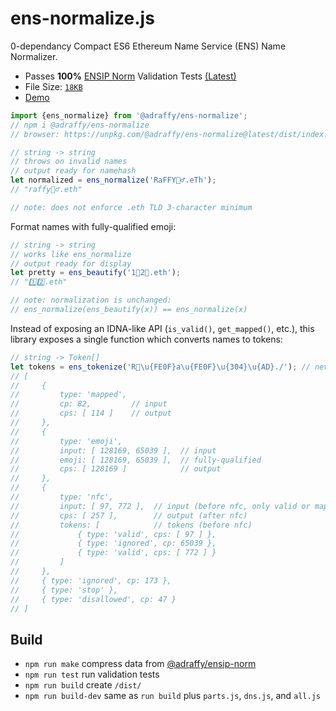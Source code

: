 # ens-normalize.js
0-dependancy Compact ES6 Ethereum Name Service (ENS) Name Normalizer.

* Passes **100%** [ENSIP Norm](https://adraffy.github.io/ensip-norm/) Validation Tests [(Latest)](https://adraffy.github.io/ens-norm-tests/test-validation/output/ens_normalize_1.5.0.html)
* File Size: [`18KB`](./dist/only-norm.min.js)
* [Demo](https://adraffy.github.io/ens-normalize.js/test/resolver.html)

```Javascript
import {ens_normalize} from '@adraffy/ens-normalize';
// npm i @adraffy/ens-normalize
// browser: https://unpkg.com/@adraffy/ens-normalize@latest/dist/index.min.js

// string -> string
// throws on invalid names
// output ready for namehash
let normalized = ens_normalize('RaFFY🚴‍♂️.eTh');
// "raffy🚴‍♂.eth"

// note: does not enforce .eth TLD 3-character minimum
```
Format names with fully-qualified emoji:
```JavaScript
// string -> string
// works like ens_normalize
// output ready for display
let pretty = ens_beautify('1⃣2⃣.eth'); 
// "1️⃣2️⃣.eth"

// note: normalization is unchanged:
// ens_normalize(ens_beautify(x)) == ens_normalize(x)
```

Instead of exposing an IDNA-like API (`is_valid()`, `get_mapped()`, etc.), this library exposes a single function which converts names to tokens:
```JavaScript
// string -> Token[]
let tokens = ens_tokenize('R💩\u{FE0F}a\u{FE0F}\u{304}\u{AD}./'); // never throws
// [
//     { 
//         type: 'mapped', 
//         cp: 82,         // input
//         cps: [ 114 ]    // output
//     }, 
//     { 
//         type: 'emoji',
//         input: [ 128169, 65039 ],  // input 
//         emoji: [ 128169, 65039 ],  // fully-qualified
//         cps: [ 128169 ]            // output
//     },
//     {
//         type: 'nfc',
//         input: [ 97, 772 ],  // input (before nfc, only valid or mapped)
//         cps: [ 257 ],        // output (after nfc)
//         tokens: [            // tokens (before nfc)
//             { type: 'valid', cps: [ 97 ] },
//             { type: 'ignored', cp: 65039 },
//             { type: 'valid', cps: [ 772 ] }
//         ]
//     },
//     { type: 'ignored', cp: 173 },
//     { type: 'stop' },
//     { type: 'disallowed', cp: 47 }
// ]
```

## Build

* `npm run make` compress data from [@adraffy/ensip-norm](https://adraffy.github.io/ensip-norm/)
* `npm run test` run validation tests
* `npm run build` create `/dist/`
* `npm run build-dev` same as `run build` plus `parts.js`, `dns.js`, and `all.js`